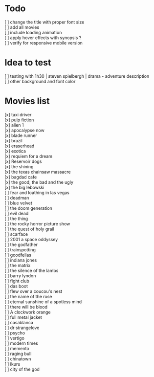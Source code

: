 # Todo
[ ] change the title with proper font size   
[ ] add all movies   
[ ] include loading animation   
[ ] apply hover effects with synopsis ?   
[ ] verify for responsive mobile version 

# Idea to test
[ ] testing with 1h30 | steven spielbergh | drama - adventure  description   
[ ] other background and font color  

# Movies list 

[x] taxi driver   
[x] pulp fiction  
[x] alien 1  
[x] apocalypse now   
[x] blade runner   
[x] brazil  
[x] eraserhead  
[x] exotica   
[x] requiem for a dream   
[x] Reservoir dogs  
[x] the shining   
[x] the texas chainsaw massacre  
[x] bagdad cafe   
[x] the good, the bad and the ugly   
[x] the big lebowski   
[ ] fear and loathing in las vegas   
[ ] deadman   
[ ] blue velvet  
[ ] the doom generation   
[ ] evil dead   
[ ] the thing   
[ ] the rocky horror picture show   
[ ] the quest of holy grail   
[ ] scarface   
[ ] 2001 a space oddyssey   
[ ] the godfather   
[ ] trainspotting   
[ ] goodfellas  
[ ] indiana jones   
[ ] the matrix   
[ ] the silence of the lambs   
[ ] barry lyndon   
[ ] fight club   
[ ] das boot   
[ ] flew over a coucou's nest  
[ ] the name of the rose   
[ ] eternal sunshine of a spotless mind  
[ ] there will be blood   
[ ] A clockwork orange   
[ ] full metal jacket   
[ ] casablanca   
[ ] dr strangelove   
[ ] psycho   
[ ] vertigo   
[ ] modern times   
[ ] memento   
[ ] raging bull   
[ ] chinatown   
[ ] ikuru  
[ ] city of the god   

